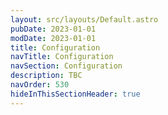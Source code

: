 ```yaml
---
layout: src/layouts/Default.astro
pubDate: 2023-01-01
modDate: 2023-01-01
title: Configuration
navTitle: Configuration
navSection: Configuration
description: TBC
navOrder: 530
hideInThisSectionHeader: true
---
```


